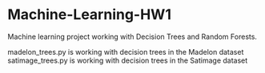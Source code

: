 # Machine-Learning-HW1
Machine learning project working with Decision Trees and Random Forests.

madelon_trees.py is working with decision trees in the Madelon dataset
satimage_trees.py is working with decision trees in the Satimage dataset
